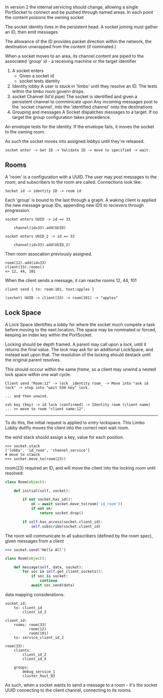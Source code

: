

In version 2 the internal servicing should change, allowing a single PortSocket
to connect and be pushed through named areas. In each point the content
poisions the owning socket

The socket identity lives in the persistent head.
A socket joining must gather an ID, then emit messages

The allowance of the ID provides packet direction within the network, the destination unwrapped from the content (if nominated.)

When a socket moves to an area, its channel content are piped to the associated 'group' id - a receiving machine or the target identifier

1. A socket enters
    + Given a socket id
    + socket tests identity
2. Identity lobby
    A user is stuck in 'limbo' until they resolve an ID. The tests within the limbo room govern drops.
3. socket Channel (Id'd pipe)
    The socket is identified and given a persistent channel to comminicate upon
    Any incoming messages post to the 'socket channel', into the 'identified channel' onto the destinations
4. Grouping and messages
    A Socket dispatches messages to a target. If no target the group configuration takes precedence.

An envelope tests for the identity. If the envelope fails, it moves the socket to the owning room.

As such the socket moves into assigned _lobbys_ until they're released.

    socket enter -> Get ID -> Validate ID -> move to specified -> wait.


## Rooms

A 'room' is a configuration with a UUID. The user may post messages to the _room_, and subscribers to the room are called.
Connections look like:

    Socket id -> identity ID -> room id

Each 'group' is bound to the last through a graph. A waking client is applied the new message group IDs, appending new IDS to _recievers_ through progression.

    socket enters UUID -> id == 33

        channel(id=33).add(UUID)

    socket enters UUID_2 -> id == 33

        channel(id=33).add(UUID_2)

Then room assocation previously assigned.

    room(12).add(id=33)
    client(33).rooms()
    => 12, 44, 101

When the client sends a message, it can reache rooms 12, 44, 101

    client send { to: room:101, text:apples }

    (socket) UUID -> client(33) -> room(101) -> "apples"



## Lock Space


A Lock Space identifies a _lobby_ for where the socket much compete a task before moving to the next location.
The space may be nominated or forced, keeping an index key within the PortSocket.

Locking should be depth framed. A parent may call upon a _lock_, until it returns the final value. The _lock_ may ask for an additional LockSpace, and instead wait upon that. The resolution of the locking should destack until the original parent resolves.

This should occcur within the same _frame_, so a client may unwind a nested lock space within one wait cycle.

    Client send "Room:12" -> lock _identity room_ -> Move into "ask id lock" -> step into "wait SSH key" lock.

    ... and then unwind.

    ssh key (key) -> id lock (confirmed) -> Identity room (client name) ... >> move to room "client name:12".

---

To do this, the initial request is applied to _entry_ lockspace. This Limbo Lobby dutifly moves the client into the correct next wait room.

the wind stack should assign a key, value for each position.

    >>> socket.stack
    ['lobby', 'id_room', 'channel_service']
    # move to staock
    >>> socket.move_to(room(23))

room(23) required an ID, and will move the client into the locking room until resolved:

```py
class Room(object):

    def initial(self, socket):

        if not socket.has_id():
            ok = await socket.move_to(room('id_room'))
            if not ok:
                return socket.drop()

        if self.has_access(socket.client_id):
            self.subscribe(socket.client_id)
```

The room will communicate to all subscribers (defined by the room spec), given messages from a client

    >>> socket.send('Hello All')


```py
class Room(object):

    def message(self, data, socket):
        for soc in self.get_client_sockets():
            if soc is socket:
                continue
            await soc.send(data)

```

data mapping considerations:

    socket_id:
        to: client_id
            client_id_2

    client_id:
        rooms: room(33)
               room(12)
               room(101)
        to: service_client_id_2

    room(33):
        clients:
            client_id_2
            client_id_X

        groups:
            debug_service_1
            cluster_host_03


As such, when a socket wants to send a message to a room - it's the socket UUID connecting to the client channel, connecting to its rooms.




